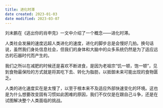 ```yaml
---
title: 进化时滞
date created: 2023-01-03
date modified: 2023-03-07
---
```


刘未鹏在《逃出你的肖申克》一文中介绍了一个概念——进化时滞。

人类社会发展的速度远超人类进化的速度，进化的脚步总是会慢好几拍。换句话说，虽然我们身处信息社会，但我们的身体和大脑中的众多系统仍然是为了适应远古的石器时代而产生的。

我们之所以在减肥的时候还是喜欢不断进食，是因为老祖宗“饥一顿，饱一顿”，见到食物最保险的方式就是将其吃下去、转化为脂肪，以抵御未来可能出现的食物匮乏。

人类的进化速度实在是太慢了，以至于根本来不及适应外部快速变化的环境。这也是为什么想要改变固有习惯如此困难的原因，我们不仅仅是在跟自己斗争，还是在试图解决整个人类面临的挑战。
